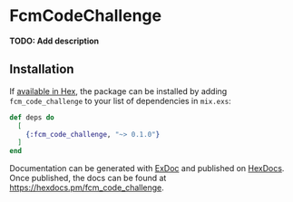 # FcmCodeChallenge

**TODO: Add description**

## Installation

If [available in Hex](https://hex.pm/docs/publish), the package can be installed
by adding `fcm_code_challenge` to your list of dependencies in `mix.exs`:

```elixir
def deps do
  [
    {:fcm_code_challenge, "~> 0.1.0"}
  ]
end
```

Documentation can be generated with [ExDoc](https://github.com/elixir-lang/ex_doc)
and published on [HexDocs](https://hexdocs.pm). Once published, the docs can
be found at <https://hexdocs.pm/fcm_code_challenge>.

